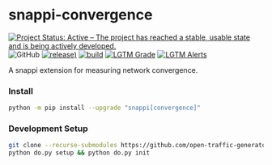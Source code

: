 # snappi-convergence

[![Project Status: Active – The project has reached a stable, usable state and is being actively developed.](https://www.repostatus.org/badges/latest/active.svg)](https://www.repostatus.org/#active)
![GitHub](https://img.shields.io/github/license/open-traffic-generator/snappi-convergence)
[![release)](https://img.shields.io/github/v/release/open-traffic-generator/snappi-convergence)](https://github.com/open-traffic-generator/snappi-convergence/releases/latest)
[![build](https://github.com/open-traffic-generator/snappi-convergence/workflows/cicd/badge.svg)](https://github.com/open-traffic-generator/snappi-convergence/actions)
[![LGTM Grade](https://img.shields.io/lgtm/grade/python/github/open-traffic-generator/snappi-convergence)](https://lgtm.com/projects/g/open-traffic-generator/snappi-convergence/context:python)
[![LGTM Alerts](https://img.shields.io/lgtm/alerts/github/open-traffic-generator/snappi-convergence)](https://lgtm.com/projects/g/open-traffic-generator/snappi-convergence/?mode=list)

A snappi extension for measuring network convergence.

### Install

```bash
python -m pip install --upgrade "snappi[convergence]"
```

### Development Setup

```bash
git clone --recurse-submodules https://github.com/open-traffic-generator/snappi-convergence.git && cd snappi-convergence
python do.py setup && python do.py init
```
